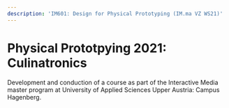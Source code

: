```yaml
---
description: 'IM601: Design for Physical Prototyping (IM.ma VZ WS21)'
---
```


# Physical Prototpying 2021: Culinatronics

Development and conduction of a course as part of the Interactive Media master program at University of Applied Sciences Upper Austria: Campus Hagenberg.
